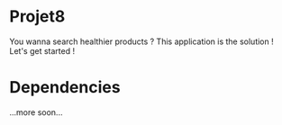 # Projet8

You wanna search healthier products ? This application is the solution !
Let's get started !

# Dependencies

...more soon...